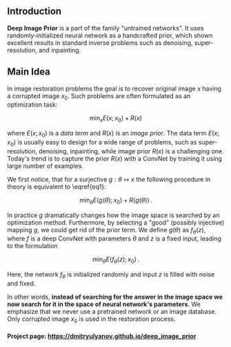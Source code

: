 ## Introduction

**Deep Image Prior** is a part of the family "untrained networks". It uses randomly-initialized neural network as a handcrafted prior, which shown excellent results in standard inverse problems such as denoising, super-resolution, and inpainting.

## Main Idea

In image restoration problems the goal is to recover original image $x$ having a corrupted image $x_0$. Such problems are often formulated as an optimization task: 
        
$$
\min_x E(x; x_0) + R(x)
$$


where $E(x; x_0)$ is a <i>data term</i> and $R(x)$ is an <i>image prior</i>. The data term $E(x; x_0)$ is usually easy to design for a wide range of problems, such as super-resolution, denoising, inpainting, while image prior $R(x)$ is a challenging one. Today's trend is to capture the prior $R(x)$ with a ConvNet by training it using large number of examples. 


We first notice, that for a surjective $g: \theta \mapsto x$ the following procedure in theory is equivalent to \eqref{eq1}:
        
$$\min_\theta E(g(\theta); x_0) + R(g(\theta)) \,.$$

In practice $g$ dramatically changes how the image space is searched by an optimization method. Furthermore, by selecting a "good" (possibly injective) mapping $g$, we could get rid of the prior term. We define $g(\theta)$ as $f_\theta(z)$, where $f$ is a deep ConvNet with parameters $\theta$ and $z$ is a fixed input, leading to the formulation

$$\min_\theta E(f_\theta (z); x_0) \,.$$ 

Here, the network $f_\theta$ is initialized randomly and input $z$ is filled with noise and fixed. 

In other words, <b>instead of searching for the answer in the image space we now search for it in the space of neural network's parameters</b>. We emphasize that we never use a pretrained network or an image database. Only corrupted image $x_0$ is used in the restoration process.  

#### Project page: https://dmitryulyanov.github.io/deep_image_prior
